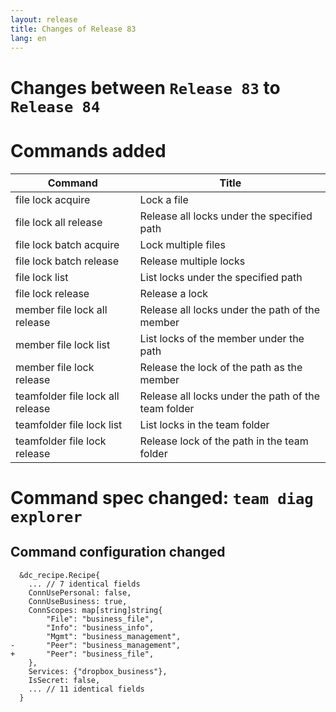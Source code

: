 ```yaml
---
layout: release
title: Changes of Release 83
lang: en
---
```


# Changes between `Release 83` to `Release 84`

# Commands added


| Command                          | Title                                               |
|----------------------------------|-----------------------------------------------------|
| file lock acquire                | Lock a file                                         |
| file lock all release            | Release all locks under the specified path          |
| file lock batch acquire          | Lock multiple files                                 |
| file lock batch release          | Release multiple locks                              |
| file lock list                   | List locks under the specified path                 |
| file lock release                | Release a lock                                      |
| member file lock all release     | Release all locks under the path of the member      |
| member file lock list            | List locks of the member under the path             |
| member file lock release         | Release the lock of the path as the member          |
| teamfolder file lock all release | Release all locks under the path of the team folder |
| teamfolder file lock list        | List locks in the team folder                       |
| teamfolder file lock release     | Release lock of the path in the team folder         |



# Command spec changed: `team diag explorer`



## Command configuration changed


```
  &dc_recipe.Recipe{
  	... // 7 identical fields
  	ConnUsePersonal: false,
  	ConnUseBusiness: true,
  	ConnScopes: map[string]string{
  		"File": "business_file",
  		"Info": "business_info",
  		"Mgmt": "business_management",
- 		"Peer": "business_management",
+ 		"Peer": "business_file",
  	},
  	Services: {"dropbox_business"},
  	IsSecret: false,
  	... // 11 identical fields
  }
```
